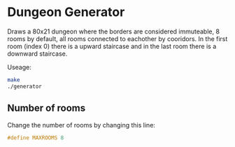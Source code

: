 # Dungeon Generator

Draws a 80x21 dungeon where the borders are considered immuteable, 8 rooms by default, all rooms connected to eachother by cooridors.
In the first room (index 0) there is a upward staircase and in the last room there is a downward staircase.

Useage:

```bash
make
./generator
```

## Number of rooms

Change the number of rooms by changing this line:

```C
#define MAXROOMS 8
```